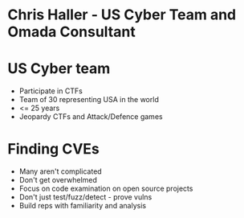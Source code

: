 # Chris Haller - US Cyber Team and Omada Consultant

# US Cyber team

- Participate in CTFs
- Team of 30 representing USA in the world
- <= 25 years
- Jeopardy CTFs and Attack/Defence games

# Finding CVEs

- Many aren't complicated
- Don't get overwhelmed
- Focus on code examination on open source projects 
- Don't just test/fuzz/detect - prove vulns
- Build reps with familiarity and analysis